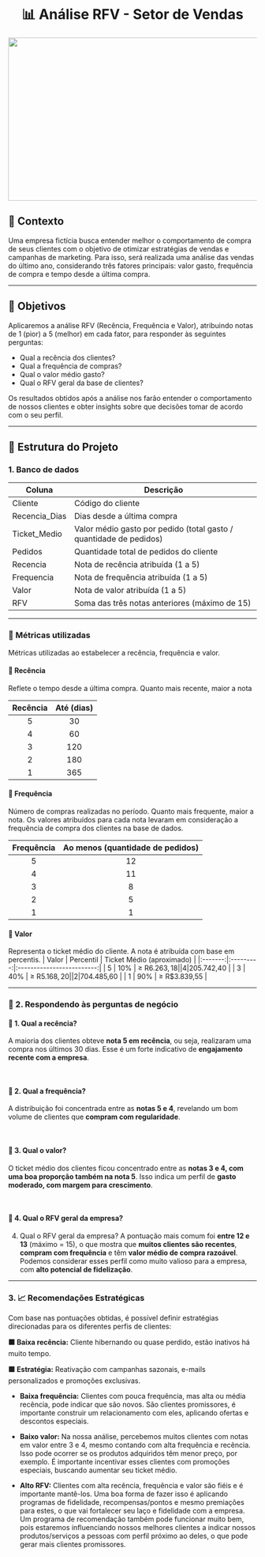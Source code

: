 <h1 align="center">📊 Análise RFV - Setor de Vendas</h1>

<p align="center">
  <img src="https://github.com/user-attachments/assets/6e8f0bb9-14e9-4fe7-a21d-5bc5b8616b20" alt="analise_vendas" width="1100" height="330"/>
</p>

## 📃 Contexto
Uma empresa fictícia busca entender melhor o comportamento de compra de seus clientes com o objetivo de otimizar estratégias de vendas e campanhas de marketing. Para isso, será realizada uma análise das vendas do último ano, considerando três fatores principais: valor gasto, frequência de compra e tempo desde a última compra.

***

## 🎯 Objetivos
Aplicaremos a análise RFV (Recência, Frequência e Valor), atribuindo notas de 1 (pior) a 5 (melhor) em cada fator, para responder às seguintes perguntas:

* Qual a recência dos clientes?
* Qual a frequência de compras?
* Qual o valor médio gasto?
* Qual o RFV geral da base de clientes?

Os resultados obtidos após a análise nos farão entender o comportamento de nossos clientes e obter insights sobre que decisões tomar de acordo com o seu perfil.

***

## 🧱 Estrutura do Projeto

### 1. Banco de dados

| Coluna | Descrição |
|--------|-----------|
| Cliente       | Código do cliente                                                  |
| Recencia_Dias | Dias desde a última compra                                         |
| Ticket_Medio  | Valor médio gasto por pedido (total gasto / quantidade de pedidos) |
| Pedidos       | Quantidade total de pedidos do cliente                             |
| Recencia      | Nota de recência atribuída (1 a 5)                                 |
| Frequencia    | Nota de frequência atribuída (1 a 5)                               |
| Valor         | Nota de valor atribuída (1 a 5)                                    |
| RFV           | Soma das três notas anteriores (máximo de 15)                      |

***

### 📐 Métricas utilizadas
Métricas utilizadas ao estabelecer a recência, frequência e valor.

#### 🔸 Recência
Reflete o tempo desde a última compra. Quanto mais recente, maior a nota
  
| Recência    | Até (dias) |
|:-----------:|:----------:|
| 5  | 30  |
| 4  | 60  |
| 3  | 120 |
| 2  | 180 |
| 1  | 365 |  

#### 🔸 Frequência
Número de compras realizadas no período. Quanto mais frequente, maior a nota. Os valores atribuídos para cada nota levaram em consideração a frequência de compra dos clientes na base de dados.
  
| Frequência  | Ao menos (quantidade de pedidos) |
|:-----------:|:--------------------------------:|
| 5  | 12 |
| 4  | 11 |
| 3  | 8  |
| 2  | 5  |
| 1  | 1  |  

#### 🔸 Valor
Representa o ticket médio do cliente. A nota é atribuída com base em percentis.
| Valor   | Percentil | Ticket Médio (aproximado) |
|:-------:|:---------:|:-------------------------:|
| 5  | 10% | ≥ R$6.263,18 |
| 4  | 20% | ≥ R$5.742,40 |
| 3  | 40% | ≥ R$5.168,20 |
| 2  | 70% | ≥ R$4.485,60 |
| 1  | 90% | ≥ R$3.839,55 |  

***

### 📍 2. Respondendo às perguntas de negócio

#### 📌 1. Qual a recência?
A maioria dos clientes obteve **nota 5 em recência**, ou seja, realizaram uma compra nos últimos 30 dias. Esse é um forte indicativo de **engajamento recente com a empresa**.

<br>

#### 📌 2. Qual a frequência?
A distribuição foi concentrada entre as **notas 5 e 4**, revelando um bom volume de clientes que **compram com regularidade**.

<br>

#### 📌 3. Qual o valor?
O ticket médio dos clientes ficou concentrado entre as **notas 3 e 4, com uma boa proporção também na nota 5**. Isso indica um perfil de **gasto moderado, com margem para crescimento**.

<br>

#### 📌 4. Qual o RFV geral da empresa?  
4. Qual o RFV geral da empresa?
A pontuação mais comum foi **entre 12 e 13** (máximo = 15), o que mostra que **muitos clientes são recentes**, **compram com frequência** e têm **valor médio de compra razoável**. Podemos considerar esses perfil como muito valioso para a empresa, com **alto potencial de fidelização**.

***

### 3. 📈 Recomendações Estratégicas
Com base nas pontuações obtidas, é possível definir estratégias direcionadas para os diferentes perfis de clientes:

**🟧 Baixa recência:** Cliente hibernando ou quase perdido, estão inativos há muito tempo.

**🟩 Estratégia:** Reativação com campanhas sazonais, e-mails personalizados e promoções exclusivas.

* **Baixa frequência:** Clientes com pouca frequência, mas alta ou média recência, pode indicar que são novos. São clientes promissores, é importante construir um relacionamento com eles, aplicando ofertas e descontos especiais.

* **Baixo valor:** Na nossa análise, percebemos muitos clientes com notas em valor entre 3 e 4, mesmo contando com alta frequência e recência. Isso pode ocorrer se os produtos adquiridos têm menor preço, por exemplo. É importante incentivar esses clientes com promoções especiais, buscando aumentar seu ticket médio.

* **Alto RFV:** Clientes com alta recência, frequência e valor são fiéis e é importante mantê-los. Uma boa forma de fazer isso é aplicando programas de fidelidade, recompensas/pontos e mesmo premiações para estes, o que vai fortalecer seu laço e fidelidade com a empresa. Um programa de recomendação também pode funcionar muito bem, pois estaremos influenciando nossos melhores clientes a indicar nossos produtos/serviços a pessoas com perfil próximo ao deles, o que pode gerar mais clientes promissores.

